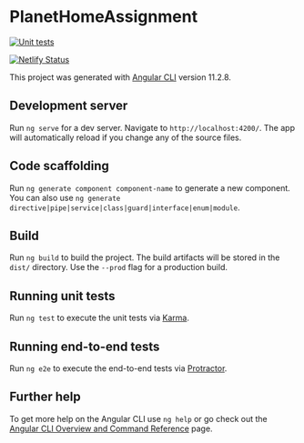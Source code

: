 # PlanetHomeAssignment

[![Unit tests](https://github.com/Janchorizo/planet-home-assignment/actions/workflows/unit-tests.yml/badge.svg)](https://github.com/Janchorizo/planet-home-assignment/actions/workflows/unit-tests.yml)

[![Netlify Status](https://api.netlify.com/api/v1/badges/831eb7fb-cc3e-4181-9eb8-0d0a07a03094/deploy-status)](https://app.netlify.com/sites/planet-home-assignment/deploys)

This project was generated with [Angular CLI](https://github.com/angular/angular-cli) version 11.2.8.

## Development server

Run `ng serve` for a dev server. Navigate to `http://localhost:4200/`. The app will automatically reload if you change any of the source files.

## Code scaffolding

Run `ng generate component component-name` to generate a new component. You can also use `ng generate directive|pipe|service|class|guard|interface|enum|module`.

## Build

Run `ng build` to build the project. The build artifacts will be stored in the `dist/` directory. Use the `--prod` flag for a production build.

## Running unit tests

Run `ng test` to execute the unit tests via [Karma](https://karma-runner.github.io).

## Running end-to-end tests

Run `ng e2e` to execute the end-to-end tests via [Protractor](http://www.protractortest.org/).

## Further help

To get more help on the Angular CLI use `ng help` or go check out the [Angular CLI Overview and Command Reference](https://angular.io/cli) page.
